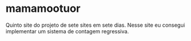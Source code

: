 # mamamootuor
Quinto site do projeto de sete sites em sete dias. Nesse site eu consegui implementar um sistema de contagem regressiva.
